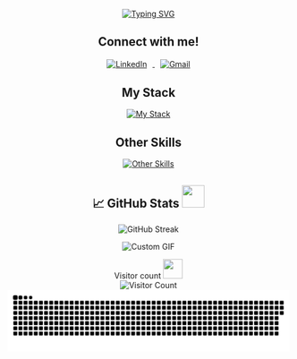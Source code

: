 <div align="center">

  <!-- Typing SVG -->
<a href="https://git.io/typing-svg"><img src="https://readme-typing-svg.demolab.com?font=Fira+Code&weight=600&size=50&duration=3000&pause=300&color=FB8C00&center=true&vCenter=true&width=2000&height=100&lines=%3C+Hi%2C+I'm+Billy+%2F%3E;%3C+I'm+a+Full+Stack+Software+Developer+%2F%3E;%3C+With+a+passion+for+creating+efficient;%26+user-friendly+applications+%2F%3E;%3C+Skilled+in+React%2C+Python%2C++JS+and+more..+;with+a+love+for+problem-solving+%2F%3E;%3C+Eager+to+learn+and+adapt+to+new+technologies+and+challenges+%2F%3E" alt="Typing SVG" /></a>

 
 <h2 align="center">Connect with me! 
  <!--<img src="https://cultofthepartyparrot.com/parrots/hd/stableparrot.gif" width="35" height="35" style="vertical-align: middle;"/> -->
</h2>

<p align="center">
  <a href="https://www.linkedin.com/in/billystorm/" target="_blank">
    <img src="https://github.com/user-attachments/assets/b199ea1f-703c-42c4-83aa-2a156a276857" alt="LinkedIn" height="50" width="50" style="vertical-align: middle; margin-right: 10px;"/>
  </a>

  <a href="mailto:your-billstormbiz@gmail.com">
    <img src="https://skillicons.dev/icons?i=gmail" alt="Gmail" height="50" width="50" style="vertical-align: middle; margin-left: 10px;"/>
  </a>
</p>


  <!-- My Stack section -->
  <h2>My Stack 
      <!--<img src="https://cultofthepartyparrot.com/parrots/hd/dealwithitnowparrot.gif" width="35" height="35" /> -->
  </h2>

  <p>
    <a href="https://skillicons.dev">
      <img src="https://skillicons.dev/icons?i=js,html,css,bootstrap,react,python,flask" alt="My Stack" />
    </a>
  </p>

  <!-- Other Skills section -->
  <h2>Other Skills 
      <!--<img src="https://cultofthepartyparrot.com/parrots/hd/mustacheparrot.gif" width="35" height="35"/>-->
  </h2>

  <p>
    <a href="https://skillicons.dev">
      <img src="https://skillicons.dev/icons?i=nodejs,github,git,jest,bash,figma,postman" alt="Other Skills" />
    </a>
  </p>

  <!-- GitHub Stats section -->
  <h2>📈 GitHub Stats 
    <img src="https://cultofthepartyparrot.com/parrots/hd/laptop_parrot.gif" width="40" height="40"/>
  </h2>

  <p>
    <!--<img src="https://github-readme-stats.vercel.app/api?username=BillyStorm01&theme=dark&rank_icon=github" width="500" alt="GitHub Stats"/> -->
  </p>
  
  <p>
    <img src="https://github-readme-streak-stats.herokuapp.com/?user=billystorm01&theme=dark" width="500" alt="GitHub Streak"/>
  </p>
  
  <p>
    <img src="https://user-images.githubusercontent.com/74038190/212284136-03988914-d899-44b4-b1d9-4eeccf656e44.gif" width="500" alt="Custom GIF"/>
  </p>

  <!-- Visitor Count section -->
  <p>
    Visitor count 
         <img src="https://cultofthepartyparrot.com/parrots/hd/dealwithitnowparrot.gif" width="35" height="35" />
    <br>
    <img src="https://profile-counter.glitch.me/_billystorm01/count.svg" alt="Visitor Count" /><br>
    <a href="#"><img src="contributions.svg" alt="Contributions"/></a>
  </p>

  <!--<img src="https://emoji.slack-edge.com/T0BFXMWMV/partycat/7f35927eb73ee7fa.gif" width="35" height="35" style="vertical-align: middle;"/>

<!--
  Fun Parrots section
  <div>
    <img src="https://cultofthepartyparrot.com/parrots/hd/githubparrot.gif" width="25" height="25" />
    <img src="https://cultofthepartyparrot.com/flags/hd/iranparrot.gif" width="25" height="25" />
    <img src="https://cultofthepartyparrot.com/parrots/asyncparrot.gif" width="36" height="25" />
    <img src="https://cultofthepartyparrot.com/parrots/hd/60fpsparrot.gif" width="25" height="25" />
    <img src="https://cultofthepartyparrot.com/parrots/hd/jumpingparrot.gif" width="25" height="25" />
    <img src="https://cultofthepartyparrot.com/parrots/hd/opensourceparrot.gif" width="25" height="25" />
    <img src="https://cultofthepartyparrot.com/parrots/hd/hypnoparrotlight.gif" width="25" height="25" />
    <img src="https://cultofthepartyparrot.com/parrots/databaseparrot.gif" width="25" height="25" />
    <img src="https://cultofthepartyparrot.com/parrots/fixparrot.gif" width="36" height="25" />
    <img src="https://cultofthepartyparrot.com/parrots/hd/laptop_parrot.gif" width="25" height="25" />
    <img src="https://cultofthepartyparrot.com/parrots/hd/spinningparrot.gif" width="25" height="25" />
    <img src="https://cultofthepartyparrot.com/parrots/hd/levitationparrot.gif" width="25" height="25" />
    <img src="https://cultofthepartyparrot.com/parrots/hd/meldparrot.gif" width="25" height="25" />
    <img src="https://cultofthepartyparrot.com/parrots/slomoparrot.gif" width="25" height="25" />
    <img src="https://cultofthepartyparrot.com/parrots/hd/moonwalkingparrot.gif" width="25" height="25" />
    <img src="https://cultofthepartyparrot.com/parrots/hd/scienceparrot.gif" width="25" height="25" />
    <img src="https://cultofthepartyparrot.com/parrots/hd/pirateparrot.gif" width="25" height="25" />
    <img src="https://cultofthepartyparrot.com/parrots/hd/footballparrot.gif" width="25" height="25" />
    <img src="https://cultofthepartyparrot.com/parrots/hd/illuminatiparrot.gif" width="25" height="25" />
    <img src="https://cultofthepartyparrot.com/parrots/hd/hypnoparrotdark.gif" width="25" height="25" />
  </div>

  Part Keanu -<img src="https://emoji.slack-edge.com/T0BFXMWMV/partykeanu/a630b8fd232f6232.gif" width="35" height="35" style="vertical-align: middle;"/>
<img src="https://emoji.slack-edge.com/T0BFXMWMV/partycat/7f35927eb73ee7fa.gif" width="35" height="35" style="vertical-align: middle;"/>
</div>
